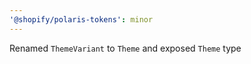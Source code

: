 ```yaml
---
'@shopify/polaris-tokens': minor
---
```


Renamed `ThemeVariant` to `Theme` and exposed `Theme` type
